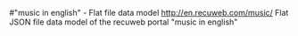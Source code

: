 #"music in english" - Flat file data model
http://en.recuweb.com/music/
Flat JSON file data model of the recuweb portal "music in english"
